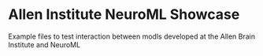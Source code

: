 Allen Institute NeuroML Showcase
===============================

Example files to test interaction between modls developed at the Allen Brain Institute and NeuroML
